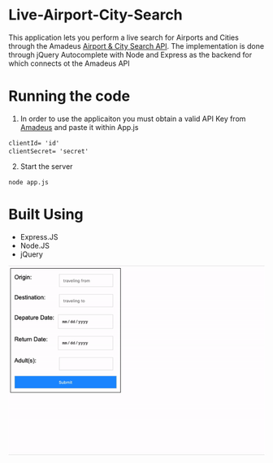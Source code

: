 # Live-Airport-City-Search

This application lets you perform a live search for Airports and Cities through the Amadeus [Airport & City Search API](https://developers.amadeus.com/self-service/category/air/api-doc/airport-and-city-search).
The implementation is done through jQuery Autocomplete with Node and Express as the backend for which connects ot the Amadeus API


# Running the code

1. In order to use the applicaiton you must obtain a valid API Key from [Amadeus](https://developers.amadeus.com/get-started/get-started-with-self-service-apis-335) 
and paste it within App.js

```
clientId= 'id'
clientSecret= 'secret'
```
2. Start the server

```
node app.js
```

# Built Using
* Express.JS
* Node.JS
* jQuery 

![Alt text](https://github.com/BaraOS/Live-Airport-City-Search/blob/master/readme_media/live_search.gif?raw=true)
